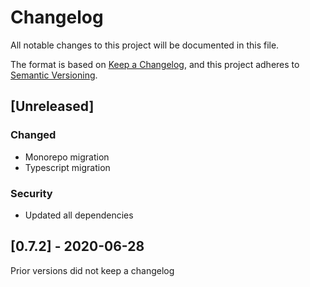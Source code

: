 # Changelog

All notable changes to this project will be documented in this file.

The format is based on [Keep a Changelog](https://keepachangelog.com/en/1.0.0/),
and this project adheres to [Semantic Versioning](https://semver.org/spec/v2.0.0.html).

## [Unreleased]

### Changed
- Monorepo migration
- Typescript migration

### Security
- Updated all dependencies

## [0.7.2] - 2020-06-28

Prior versions did not keep a changelog
